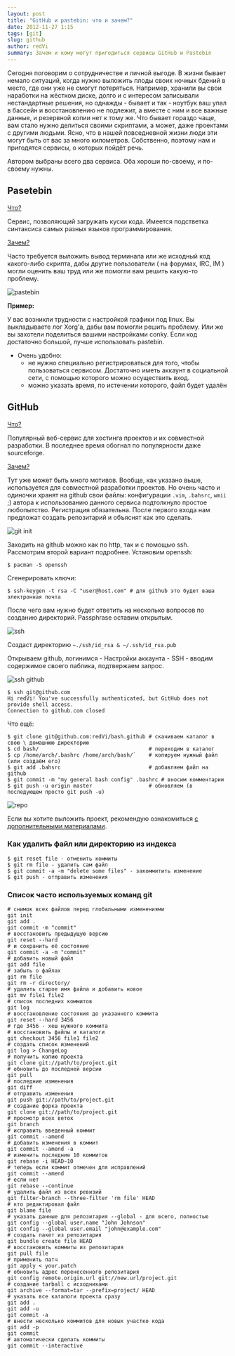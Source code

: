 ```yaml
---
layout: post
title: "GitHub и pastebin: что и зачем?"
date: 2012-11-27 1:15
tags: [git]
slug: github
author: redVi
summary: Зачем и кому могут пригодиться сервисы GitHub и Pastebin
---
```


Сегодня поговорим о сотрудничестве и личной выгоде. В жизни бывает немало ситуаций, когда нужно выложить плоды своих ночных бдений в место, где они уже не смогут потеряться. Например, хранили вы свои наработки на жёстком диске, долго и с интересом записывали нестандартные решения, но однажды - бывает и так - ноутбук ваш упал в бассейн и восстановлению не подлежит, а вместе  с ним и все важные данные, и резервной копии нет к тому же. Что бывает гораздо чаще, вам стало нужно делиться своими скриптами, а может, даже проектами с другими людьми. Ясно, что в нашей повседневной жизни люди эти могут быть от вас за много километров. Собственно, поэтому нам и пригодятся сервисы, о которых пойдёт речь.

Автором выбраны всего два сервиса. Оба хороши по-своему, и по-своему нужны.

## Pasetebin

<u>Что?</u>

Сервис, позволяющий загружать куски кода. Имеется подстветка синтаксиса самых разных языков программирования.

<u>Зачем?</u>

Часто требуется выложить вывод терминала или же исходный код какого-либо скрипта, дабы другие пользователи ( на форумах, IRC, IM ) могли оценить ваш труд или же помогли вам решить какую-то проблему.

![pastebin](http://1.bp.blogspot.com/-6Djgk994zKw/UJIkYv4NJTI/AAAAAAAACSU/QFvmgKLb2DU/s1600/pastebin.png)

<b>Пример:</b>

У вас возникли трудности с настройкой графики под linux. Вы выкладываете лог Xorg'а, дабы вам помогли решить проблему. Или же вы захотели поделиться вашими настройками conky. Если код достаточно большой, лучше использовать pastebin.

- Очень удобно:
    * не нужно специально регистрироваться для того, чтобы пользоваться сервисом. Достаточно иметь аккаунт в социальной сети, с помощью которого можно осуществить вход.
    * можно указать время, по истечении которого, файл будет удалён

## GitHub

<u>Что?</u>

Популярный веб-сервис для хостинга проектов и их совместной разработки. В последнее время обогнал по популярности даже sourceforge.

<u>Зачем?</u>

Тут уже может быть много мотивов. Вообще, как указано выше, используется для совместной разработки проектов. Но очень часто и одиночки хранят на github свои файлы: конфигурации `.vim`, `.bahsrc`, `wmii` ;) автора к использованию данного сервиса подтолкнуло простое любопытство.
Регистрация обязательна. После первого входа нам предложат создать репозитарий и объяснят как это сделать.

![git init](http://2.bp.blogspot.com/--KE9OT61Wgc/UIY0wO64bLI/AAAAAAAAB_w/8szrtcrhSp0/s1600/github.png)

Заходить на github можно как по http, так и с помощью ssh. Рассмотрим второй вариант подробнее.
Установим openssh:

```console
$ pacman -S openssh
```

Сгенерировать ключи:

```console
$ ssh-keygen -t rsa -C "user@host.com" # для github это будет ваша электронная почта
```

После чего вам нужно будет ответить на несколько вопросов по созданию директорий. Passphrase оставим открытым.

![ssh](http://3.bp.blogspot.com/-9TzD6mi3ehQ/UIY0jHHELnI/AAAAAAAAB_o/t4XwLRrg6vY/s1600/ssh.png)

Создаст директорию `~./ssh/id_rsa & ~/.ssh/id_rsa.pub`

Открываем github, логинимся - Настройки аккаунта - SSH - вводим содержимое своего паблика, подтвержаем запрос.

![ssh github](http://3.bp.blogspot.com/-EWedxNNAuc0/UIY03kO9UmI/AAAAAAAAB_4/VuMk0hpbl6Q/s1600/ssh-key.png)

```console
$ ssh git@github.com
Hi redVi! You've successfully authenticated, but GitHub does not provide shell access.
Connection to github.com closed
```

Что ещё:

```console
$ git clone git@github.com:redVi/bash.github # скачиваем каталог в свою \ домашнюю директорию
$ cd bash/                                   # переходим в каталог
$ cp /home/arch/.bashrc /home/arch/bash/`    # копируем нужный файл (или создаём его)
$ git add .bahsrc                            # добавляем файл на github
$ git commit -m "my general bash config" .bashrc # вносим комментарии
$ git push -u origin master                  # обновляем (в последующем просто git push -u)
```

![repo](http://2.bp.blogspot.com/-DxxN2zljafg/UIY1ALoyTtI/AAAAAAAACAA/1Fbum3I1kOE/s1600/github-files.png)

Если вы хотите выложить проект, рекомендую ознакомиться [с дополнительными материалами](http://githowto.com/ru).

### Как удалить файл или директорию из индекса

```console
$ git reset file - отменить коммиты
$ git rm file - удалить сам файл
$ git commit -a -m "delete some files" - закоммитить изменение
$ git push - отправить изменения
```

### Список часто используемых команд git

```console
# снимок всех файлов перед глобальными изменениями
git init
git add .
git commit -m "commit"
# восстановить предыдущую версию
git reset --hard
# и сохранить её состояние
git commit -a -m "commit"
# добавить новый файл
git add file
# забыть о файлах
git rm file
git rm -r directory/
# удалить старое имя файла и добавить новое
git mv file1 file2
# список последних коммитов
git log
# восстановление состояния до указанного коммита
git reset --hard 3456
# где 3456 - хеш нужного коммита
# восстановить файлы и каталоги
git checkout 3456 file1 file2
# создать список изменений
git log > ChangeLog
# получить копию проекта
git clone git://path/to/project.git
# обновить до последней версии
git pull
# последние изменения
git diff
# отправить изменения
git push git://path/to/project.git
# создание форка проекта
git clone git://path/to/project.git
# просмотр всех веток
git branch
# исправить введенный коммит
git commit --amend
# добавить изменения в коммит
git commit --amend -a
# изменить последние 10 коммитов
git rebase -i HEAD~10
# теперь если коммит отмечен для исправлений
git commit --amend
# если нет
git rebase --continue
# удалить файл из всех ревизий
git filter-branch --three-filter 'rm file' HEAD
# кто редактировал файл
git blame file
# указать данные для репозитария --global - для всего, полностью
git config --global user.name "John Johnson"
git config --global user.email "john@example.com"
# создать пакет из репозитария
git bundle create file HEAD
# восстановить коммиты из репозитария
git pull file
# применить патч
git apply < your.patch
# обновить адрес перенесенного репозитария
git config remote.origin.url git://new.url/project.git
# создание tarball с исходниками
git archive --format=tar --prefix=project/ HEAD
# указать все каталоги проекта сразу
git add .
git add -u
git commit -a
# внести несколько коммитов для новых участко кода
git add -p
git commit
# автоматически сделать коммиты
git commit --interactive
```
